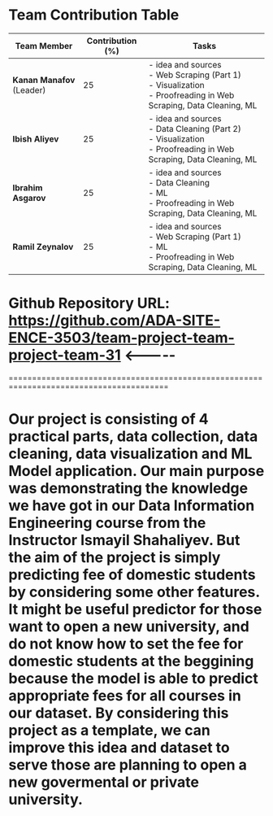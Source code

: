 
# Team Contribution Table

| Team Member                | Contribution (%) | Tasks                                                                 |
|----------------------------|------------------|-----------------------------------------------------------------------|
| **Kanan Manafov** (Leader) | 25               | - idea and sources <br> - Web Scraping (Part 1) <br> - Visualization <br> - Proofreading in Web Scraping, Data Cleaning, ML |
| **Ibish Aliyev**           | 25               | - idea and sources <br> - Data Cleaning (Part 2) <br> - Visualization <br> - Proofreading in Web Scraping, Data Cleaning, ML |
| **Ibrahim Asgarov**        | 25               | - idea and sources <br> - Data Cleaning <br> - ML <br> - Proofreading in Web Scraping, Data Cleaning, ML |
| **Ramil Zeynalov**         | 25               | - idea and sources <br> - Web Scraping (Part 1) <br> - ML <br> - Proofreading in Web Scraping, Data Cleaning, ML |

# Github Repository URL: https://github.com/ADA-SITE-ENCE-3503/team-project-team-project-team-31 <-----

========================================================================================

Our project is consisting of 4 practical parts, data collection, data cleaning, data visualization and ML Model application.  Our main purpose was demonstrating the knowledge we have got in our Data Information Engineering course from the Instructor Ismayil Shahaliyev. But the aim of the project is simply predicting fee of domestic students by considering some other features. It might be useful predictor for those want to open a new university, and do not know how to set the fee for domestic students at the beggining because the model is able to predict appropriate fees for all courses in our dataset. By considering this project as a template, we can improve this idea and dataset to serve those are planning to open a new govermental or private university.  
========================================================================================


